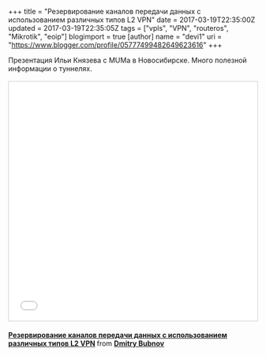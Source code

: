 +++
title = "Резервирование каналов передачи данных с использованием различных типов L2 VPN"
date = 2017-03-19T22:35:00Z
updated = 2017-03-19T22:35:05Z
tags = ["vpls", "VPN", "routeros", "Mikrotik", "eoip"]
blogimport = true 
[author]
	name = "devi1"
	uri = "https://www.blogger.com/profile/05777499482649623616"
+++

Презентация Ильи Князева с MUMа в Новосибирске. Много полезной информации о туннелях. <br /><br /><iframe allowfullscreen="" frameborder="0" height="485" marginheight="0" marginwidth="0" scrolling="no" src="//www.slideshare.net/slideshow/embed_code/key/H87CglehmKBoEi" style="border-width: 1px; border: 1px solid #ccc; margin-bottom: 5px; max-width: 100%;" width="595"> </iframe> <br /><div style="margin-bottom: 5px;"><strong> <a href="https://www.slideshare.net/bubnovd/l2-vpn" target="_blank" title="Резервирование каналов передачи данных с использованием различных типов L2 VPN">Резервирование каналов передачи данных с использованием различных типов L2 VPN</a> </strong> from <strong><a href="https://www.slideshare.net/bubnovd" target="_blank">Dmitry Bubnov</a></strong> </div>
